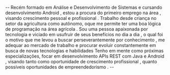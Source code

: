                                      
 -- Recém formado em Análise e Desenvolvimento de Sistemas e cursando desenvolvimento Android  , estou a procura do primeiro emprego na área , visando crescimento pessoal e profissional . 
  Trabalho desde criança no setor da agricultura como autônomo, oque me permite ter uma boa lógica de programação na área agrícola . Sou uma pessoa apaixonada por tecnologia  e viciado 
em usufruir de seus benefícios no dia a dia , o qual foi o  motivo que me levou a  buscar perseverantemente por conhecimento  , me adequar ao mercado de trabalho e  procurar evoluir
constantemente  em busca de novas tecnologias e habilidades 
  Tenho em mente como   próximas  especializações, focar em desenvolvimento  APIs REST com Java e Android , visando tanto como oportunidade de crescimento profissional , quanto possíveis 
oportunidades de empreendedorismo . --
             

